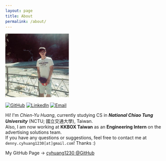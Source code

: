 ```yaml
---
layout: page
title: About
permalink: /about/
---
```


<img src="/resources/avatar.jpeg" alt="cyh_avatar" style="width: 200px;"/>

<p>
	<a href="http://cyhuang1230.github.io/"><img src="https://img.shields.io/badge/GitHub-cyhuang1230-blue.svg?style=flat" alt="GitHub" style="max-width:100%;"></a>
	<a href="https://tw.linkedin.com/in/cyhuang1230"><img src="https://img.shields.io/badge/LinkedIn-Chien--Yu%20Huang-blue.svg?style=flat" alt="LinkedIn" style="max-width:100%;"></a>
	<a href="mailto:denny.cyhuang1230@gmail.com"><img src="https://img.shields.io/badge/Email-denny.cyhuang1230%40gmail.com-blue.svg" alt="Email" style="max-width:100%;"></a>
</p>

Hi! I'm <i>Chien-Yu Huang</i>, currently studying CS in ***National Chiao Tung University*** (NCTU; 國立交通大學), Taiwan. <br/>
Also, I am now working at **KKBOX Taiwan** as an **Engineering Intern** on the advertising solutions team. <br/>
If you have any questions or suggestions, feel free to contact me at `denny.cyhuang1230[at]gmail.com`! Thanks :)

My GitHub Page → [cyhuang1230 @GitHub](https://github.com/cyhuang1230/)